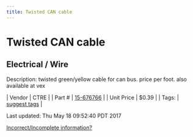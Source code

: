 ```yaml
---
title: Twisted CAN cable
---
```


# Twisted CAN cable
## Electrical / Wire
Description: 	twisted green/yellow cable for can bus. price per foot. also available at vex 

| Vendor | CTRE | 
| Part # | [15-676766](http://www.ctr-electronics.com/cabling/can-bus-cable-10ft.html) | 
| Unit Price | $0.39 | 
| Tags: | [suggest tags](https://docs.google.com/forms/d/e/1FAIpQLSeWyY8v3RgOty-MyWmh9U0iivNYN_molChYyS-0U-o-kOAv_g/viewform) | 

Last updated: Thu May 18 09:52:40 PDT 2017

 [Incorrect/Incomplete information?](https://docs.google.com/forms/d/e/1FAIpQLSeWyY8v3RgOty-MyWmh9U0iivNYN_molChYyS-0U-o-kOAv_g/viewform)